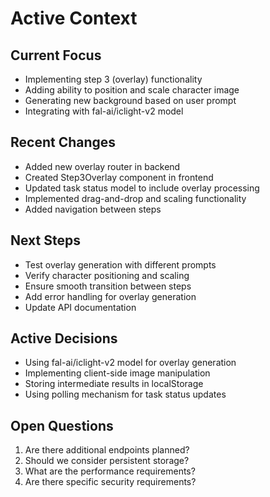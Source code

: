 # Active Context

## Current Focus
- Implementing step 3 (overlay) functionality
- Adding ability to position and scale character image
- Generating new background based on user prompt
- Integrating with fal-ai/iclight-v2 model

## Recent Changes
- Added new overlay router in backend
- Created Step3Overlay component in frontend
- Updated task status model to include overlay processing
- Implemented drag-and-drop and scaling functionality
- Added navigation between steps

## Next Steps
- Test overlay generation with different prompts
- Verify character positioning and scaling
- Ensure smooth transition between steps
- Add error handling for overlay generation
- Update API documentation

## Active Decisions
- Using fal-ai/iclight-v2 model for overlay generation
- Implementing client-side image manipulation
- Storing intermediate results in localStorage
- Using polling mechanism for task status updates

## Open Questions
1. Are there additional endpoints planned?
2. Should we consider persistent storage?
3. What are the performance requirements?
4. Are there specific security requirements? 